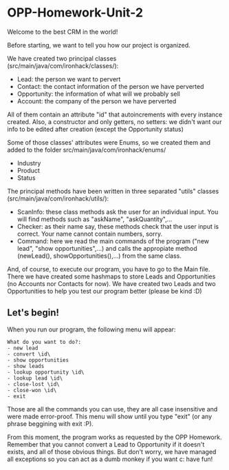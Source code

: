 # OPP-Homework-Unit-2

Welcome to the best CRM in the world!

Before starting, we want to tell you how our project is organized.

We have created two principal classes (src/main/java/com/ironhack/classes/): 
* Lead: the person we want to pervert
* Contact: the contact information of the person we have perverted
* Opportunity: the information of what will we probably sell
* Account: the company of the person we have perverted

All of them contain an attribute "id" that autoincrements with every instance created. Also, a constructor and only getters, no setters: we didn't want our info to be edited after creation (except the Opportunity status)

Some of those classes' attributes were Enums, so we created them and added to the folder src/main/java/com/ironhack/enums/
* Industry
* Product
* Status

The principal methods have been written in three separated "utils" classes (src/main/java/com/ironhack/utils/):
* ScanInfo: these class methods ask the user for an individual input. You will find methods such as "askName", "askQuantity",...
* Checker: as their name say, these methods check that the user input is correct. Your name cannot contain numbers, sorry.
* Command: here we read the main commands of the program ("new lead", "show opportunities",...) and calls the appropiate method (newLead(), showOpportunities(),...) from the same class.

And, of course, to execute our program, you have to go to the Main file. There we have created some hashmaps to store Leads and Opportunities (no Accounts nor Contacts for now). We have created two Leads and two Opportunities to help you test our program better (please be kind :D)

## Let's begin!

When you run our program, the following menu will appear:

    What do you want to do?:
    - new lead
    - convert \id\
    - show opportunities
    - show leads
    - lookup opportunity \id\
    - lookup lead \id\
    - close-lost \id\
    - close-won \id\
    - exit


Those are all the commands you can use, they are all case insensitive and were made error-proof. This menu will show until you type "exit" (or any phrase beggining with exit :P).

From this moment, the program works as requested by the OPP Homework. Remember that you cannot convert a Lead to Opportunity if it doesn't exists, and all of those obvious things. But don't worry, we have managed all exceptions so you can act as a dumb monkey if you want c: have fun!
